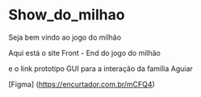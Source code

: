# Show_do_milhao


Seja bem vindo ao jogo do milhão 


Aqui está o site Front - End do jogo do milhão 


e o link prototipo GUI para a interação da família Aguiar 


[Figma] (https://encurtador.com.br/mCFQ4)



